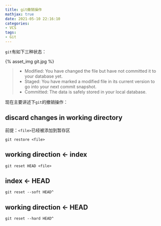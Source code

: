 ```yaml
---
title: git撤销操作
mathjax: true
date: 2021-05-10 22:16:10
categories:
- VCS
tags:
- Git
---
```


`git`有如下三种状态：

<!--more-->

{% asset_img git.jpg %}

> - Modified: You have changed the file but have not committed it to your database yet.
> - Staged: You have marked a modified file in its current version to go into your next commit snapshot.
> - Committed: The data is safely stored in your local database.

现在主要讲述下`git`的撤销操作：

## discard changes in working directory

前提：`<file>`已经被添加到暂存区

```plain
git restore <file>
```
## working direction <- index

```plain
git reset HEAD <file>
```
## index <- HEAD

```plain
git reset --soft HEAD^
```
## working direction <- HEAD

```plain
git reset --hard HEAD^
```

